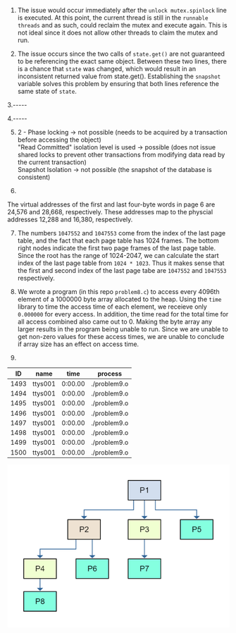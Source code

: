 1. The issue would occur immediately after the `unlock mutex.spinlock` line is executed. At this point, the current thread is still in the `runnable threads` and as such, could reclaim the mutex and execute again. This is not ideal since it does not allow other threads to claim the mutex and run.

2. The issue occurs since the two calls of `state.get()` are not guaranteed to be referencing the exact same object. Between these two lines, there is a chance that `state` was changed, which would result in an inconsistent returned value from state.get(). Establishing the `snapshot` variable solves this problem by ensuring that both lines reference the same state of `state`. 


3.-----

4.-----

5.  2 - Phase locking -> not possible (needs to be acquired by a transaction before accessing the object) <br />
    "Read Committed" isolation level is used -> possible (does not issue shared locks to prevent other transactions from modifying data read by the current transaction) <br />
    Snapshot Isolation -> not possible (the snapshot of the database is consistent)
   
6.
The virtual addresses of the first and last four-byte words in page 6 are 24,576 and 28,668, respectively. These addresses map to the physcial addresses 12,288 and 16,380, respectively.

7. The numbers `1047552` and `1047553` come from the index of the last page table, and the fact that each page table has 1024 frames. The bottom right nodes indicate the first two page frames of the last page table. Since the root has the range of 1024-2047, we can calculate the start index of the last page table from `1024 * 1023`. Thus it makes sense that the first and second index of the last page tabe are `1047552` and `1047553` respectively.

8. We wrote a program (in this repo `problem8.c`) to access every 4096th element of a 1000000 byte array allocated to the heap. Using the `time` library to time the access time of each element, we receieve only `0.000000` for every access. In addition, the time read for the total time for all access combined also came out to 0. Making the byte array any larger results in the program being unable to run. Since we are unable to get non-zero values for these access times, we are unable to conclude if array size has an effect on access time.

9.

| ID   | name    | time    | process      |
| ---- | ------- | ------- | ------------ |
| 1493 | ttys001 | 0:00.00 | ./problem9.o |
| 1494 | ttys001 | 0:00.00 | ./problem9.o |
| 1495 | ttys001 | 0:00.00 | ./problem9.o |
| 1496 | ttys001 | 0:00.00 | ./problem9.o |
| 1497 | ttys001 | 0:00.00 | ./problem9.o |
| 1498 | ttys001 | 0:00.00 | ./problem9.o |
| 1499 | ttys001 | 0:00.00 | ./problem9.o |
| 1500 | ttys001 | 0:00.00 | ./problem9.o |

![](./problem9.png )
